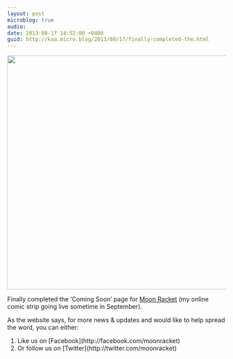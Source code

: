 ```yaml
---
layout: post
microblog: true
audio: 
date: 2013-08-17 14:52:00 +0400
guid: http://kaa.micro.blog/2013/08/17/finally-completed-the.html
---
```

<img src="https://www.kaa.bz/uploads/2018/73e7eb95ca.jpg" alt="" width="840" height="539" class="alignnone size-full wp-image-428" />

Finally completed the ‘Coming Soon’ page for <a href="http://www.moonracket.com">Moon Racket</a> (my online comic strip going live sometime in September).

As the website says, for more news & updates and would like to help spread the word, you can either:

<ol><li>Like us on [Facebook](http://facebook.com/moonracket)</li>
<li>Or follow us on [Twitter](http://twitter.com/moonracket)</li>
</ol>
